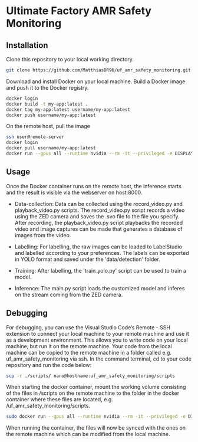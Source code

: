 # Ultimate Factory AMR Safety Monitoring

## Installation

Clone this repository to your local working directory.

```bash
git clone https://github.com/MatthiasDR96/uf_amr_safety_monitoring.git
```

Download and install Docker on your local machine. Build a Docker image and push it to the Docker registry.

```bash
docker login
docker build -t my-app:latest .  
docker tag my-app:latest username/my-app:latest 
docker push username/my-app:latest     
```

On the remote host, pull the image

```bash
ssh user@remote-server
docker login
docker pull username/my-app:latest
docker run --gpus all --runtime nvidia --rm -it --privileged -e DISPLAY=$DISPLAY -v /tmp/.X11-unix:/tmp/.X11-unix username/my-app:latest 
```
## Usage

Once the Docker container runs on the remote host, the inference starts and the result is visible via the webserver on host:8000. 

* Data-collection: Data can be collected using the record_video.py and playback_video.py scripts. The record_video.py script records a video using the ZED camera and saves the .svo file to the file you specify. After recording, the playback_video.py script playbacks the recorded video and image captures can be made that generates a database of images from the video. 

* Labelling: For labelling, the raw images can be loaded to LabelStudio and labelled according to your preferences. The labels can be exported in YOLO format and saved under the 'data/detection' folder. 

* Training: After labelling, the 'train_yolo.py' script can be used to train a model. 

* Inference: The main.py script loads the customized model and inferes on the stream coming from the ZED camera. 

## Debugging

For debugging, you can use the Visual Studio Code’s Remote - SSH extension to connect your local machine to your remote machine and use it as a development environment. This allows you to write code on your local machine, but run it on the remote machine. Your code from the local machine can be copied to the remote machine in a folder called e.g. uf_amr_safety_monitoring via ssh. In the command terminal, cd to your code repository and run the code below:

```bash
scp -r ./scripts/ nano@hostname:uf_amr_safety_monitoring/scripts
```

When starting the docker container, mount the working volume consisting of the files in /scripts on the remote machine to the folder in the docker container where these files are located, e.g. /uf_amr_safety_monitoring/scripts. 

```bash
sudo docker run --gpus all --runtime nvidia --rm -it --privileged -e DISPLAY=$DISPLAY -v /tmp/.X11-unix:/tmp/.X11-unix -v $(pwd):/uf_amr_safety_monitoring  username/my-app:latest 
```

When running the container, the files will now be synced with the ones on the remote machine which can be modified from the local machine. 